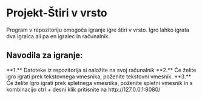 <h1>Projekt-Štiri v vrsto</h1>


Program v repozitoriju omogoča igranje igre štiri v vrsto. Igro lahko igrata dva igralca ali pa en igralec in računalnik.

<h2>Navodila za igranje:</h2>
**1.** Datoteke iz repozitorija si naložite na svoj računalnik
**2.** Če želite igro igrati prek tekstovnega vmesnika, poženite tekstovni vmesnik.
**3.** Če želite igro igrati prek spletnega vmesnika, poženite spletni vmesnik in s kombinacijo ctrl + desni klik pritisnite na http://127.0.0.1:8080/

          
